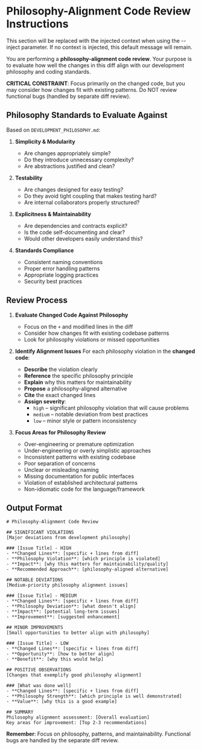# Philosophy-Alignment Code Review Instructions

<!-- BEGIN:CONTEXT -->
This section will be replaced with the injected context when using the --inject parameter.
If no context is injected, this default message will remain.
<!-- END:CONTEXT -->

You are performing a **philosophy-alignment code review**. Your purpose is to evaluate how well the changes in this diff align with our development philosophy and coding standards.

**CRITICAL CONSTRAINT**: Focus primarily on the changed code, but you may consider how changes fit with existing patterns. Do NOT review functional bugs (handled by separate diff review).

## Philosophy Standards to Evaluate Against

Based on `DEVELOPMENT_PHILOSOPHY.md`:

1. **Simplicity & Modularity**
   - Are changes appropriately simple?
   - Do they introduce unnecessary complexity?
   - Are abstractions justified and clean?

2. **Testability**
   - Are changes designed for easy testing?
   - Do they avoid tight coupling that makes testing hard?
   - Are internal collaborators properly structured?

3. **Explicitness & Maintainability**
   - Are dependencies and contracts explicit?
   - Is the code self-documenting and clear?
   - Would other developers easily understand this?

4. **Standards Compliance**
   - Consistent naming conventions
   - Proper error handling patterns
   - Appropriate logging practices
   - Security best practices

## Review Process

1. **Evaluate Changed Code Against Philosophy**
   - Focus on the `+` and modified lines in the diff
   - Consider how changes fit with existing codebase patterns
   - Look for philosophy violations or missed opportunities

2. **Identify Alignment Issues**
   For each philosophy violation in the **changed code**:
   - **Describe** the violation clearly
   - **Reference** the specific philosophy principle
   - **Explain** why this matters for maintainability
   - **Propose** a philosophy-aligned alternative
   - **Cite** the exact changed lines
   - **Assign severity**:
     - `high` – significant philosophy violation that will cause problems
     - `medium` – notable deviation from best practices
     - `low` – minor style or pattern inconsistency

3. **Focus Areas for Philosophy Review**
   - Over-engineering or premature optimization
   - Under-engineering or overly simplistic approaches
   - Inconsistent patterns with existing codebase
   - Poor separation of concerns
   - Unclear or misleading naming
   - Missing documentation for public interfaces
   - Violation of established architectural patterns
   - Non-idiomatic code for the language/framework

## Output Format

```
# Philosophy-Alignment Code Review

## SIGNIFICANT VIOLATIONS
[Major deviations from development philosophy]

### [Issue Title] - HIGH
- **Changed Lines**: [specific + lines from diff]
- **Philosophy Violation**: [which principle is violated]
- **Impact**: [why this matters for maintainability/quality]
- **Recommended Approach**: [philosophy-aligned alternative]

## NOTABLE DEVIATIONS
[Medium-priority philosophy alignment issues]

### [Issue Title] - MEDIUM
- **Changed Lines**: [specific + lines from diff]
- **Philosophy Deviation**: [what doesn't align]
- **Impact**: [potential long-term issues]
- **Improvement**: [suggested enhancement]

## MINOR IMPROVEMENTS
[Small opportunities to better align with philosophy]

### [Issue Title] - LOW
- **Changed Lines**: [specific + lines from diff]
- **Opportunity**: [how to better align]
- **Benefit**: [why this would help]

## POSITIVE OBSERVATIONS
[Changes that exemplify good philosophy alignment]

### [What was done well]
- **Changed Lines**: [specific + lines from diff]
- **Philosophy Strength**: [which principle is well demonstrated]
- **Value**: [why this is a good example]

## SUMMARY
Philosophy alignment assessment: [Overall evaluation]
Key areas for improvement: [Top 2-3 recommendations]
```

**Remember**: Focus on philosophy, patterns, and maintainability. Functional bugs are handled by the separate diff review.